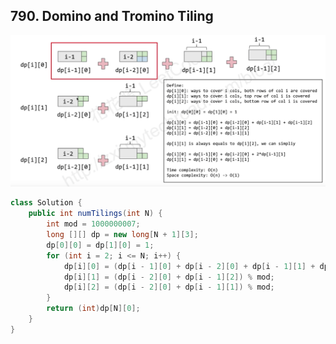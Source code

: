## 790. Domino and Tromino Tiling
![](https://github.com/junj0619/CodeLab/blob/master/src/CS1802/Images/790.%20Domino%20and%20Tromino%20Tiling.png)

```java
class Solution {
    public int numTilings(int N) {
        int mod = 1000000007;
        long [][] dp = new long[N + 1][3];
        dp[0][0] = dp[1][0] = 1;
        for (int i = 2; i <= N; i++) {
            dp[i][0] = (dp[i - 1][0] + dp[i - 2][0] + dp[i - 1][1] + dp[i - 1][2]) % mod;  
            dp[i][1] = (dp[i - 2][0] + dp[i - 1][2]) % mod;
            dp[i][2] = (dp[i - 2][0] + dp[i - 1][1]) % mod;
        }
        return (int)dp[N][0];
    }
}
```
